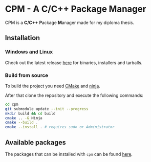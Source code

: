 # CPM - A C/C++ Package Manager

CPM is a **C/C++** **P**ackage **M**anager made for my diploma thesis.

## Installation

### Windows and Linux

Check out the latest release [here](https://github.com/YassenEfremov/cpm/releases/latest) for binaries, installers and tarballs.


### Build from source

To build the project you need [CMake](https://cmake.org/) and [ninja](https://ninja-build.org/).

After that clone the repository and execute the following commands:

```sh
cd cpm
git submodule update --init --progress
mkdir build && cd build
cmake .. -G Ninja
cmake --build .
cmake --install . # requires sudo or Administrator
```

## Available packages

The packages that can be installed with `cpm` can be found [here](https://github.com/orgs/cpm-examples/repositories).
